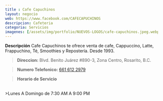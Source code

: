 ```yaml
---
title : Cafe Capuchinos
layout: negocio
web: https://www.facebook.com/CAFECAPUCHINOS
descripcion: Cafeteria
categoria: Servicios
imagenes: [/assets/img/portfolio/NUEVOS-LOGOS/cafe-capuchinos.jpeg.webp]
---
```


**Descripción**
Cafe Capuchinos te ofrece venta de cafe, Cappuccino, Latte, Frappuchino, Té, Smoothies y Repostería. Desde 1993.


>**Direccion:** Blvd. Benito Juárez #890-3, Zona Centro, Rosarito, B.C.

>**Numero Telefonico:** <a href="tel:+526616122979">661 612 2979</a>

>**Horario de Servicio**
<br>
>Lunes A Domingo de 7:30 AM A 9:00 PM

